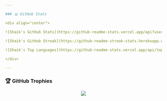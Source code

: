```yaml
---

### 📊 GitHub Stats

<div align="center">

![Shaik's GitHub Stats](https://github-readme-stats.vercel.app/api?username=skkhan007&show_icons=true&theme=react&hide_border=true&include_all_commits=true)
  
![Shaik's GitHub Streak](https://github-readme-streak-stats.herokuapp.com/?user=skkhan007&theme=react&hide_border=true)

![Shaik's Top Languages](https://github-readme-stats.vercel.app/api/top-langs/?username=skkhan007&layout=compact&theme=react&hide_border=true)

</div>

---
```


### 🏆 GitHub Trophies

<p align="center">
  <img src="https://github-profile-trophy.vercel.app/?username=skkhan007&theme=gruvbox&no-frame=true&margin-w=10&margin-h=10" />
</p>
